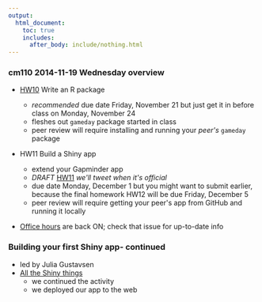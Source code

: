 ```yaml
---
output:
  html_document:
    toc: true
    includes:
      after_body: include/nothing.html
---
```


### cm110 2014-11-19 Wednesday overview

  * [HW10](hw10_package.html) Write an R package
    - *recommended* due date Friday, November 21 but just get it in before class on Monday, November 24
    - fleshes out `gameday` package started in class
    - peer review will require installing and running your *peer's* `gameday` package
  * HW11 Build a Shiny app
    - extend your Gapminder app
    - *DRAFT* [HW11](hw11_build_shiny_app.html) *we'll tweet when it's official*
    - due date Monday, December 1 but you might want to submit earlier, because the final homework HW12 will be due Friday, December 5
    - peer review will require getting your peer's app from GitHub and running it locally 

  * [Office hours](https://github.com/STAT545-UBC/Discussion/issues/47) are back ON; check that issue for up-to-date info

### Building your first Shiny app- continued

  * led by Julia Gustavsen
  * [All the Shiny things](shiny00_index.html)
     - we continued the activity
     - we deployed our app to the web
     
